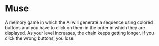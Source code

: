 # Muse
A memory game in which the AI will generate a sequence using colored buttons and you have to click on them in the order in which they are displayed. As your level increases, the chain keeps getting longer. If you click the wrong buttons, you lose.
